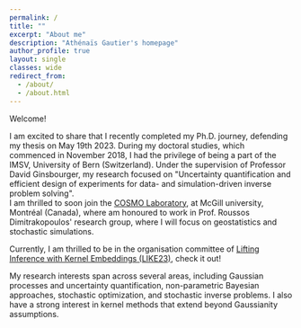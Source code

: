 ```yaml
---
permalink: /
title: ""
excerpt: "About me"
description: "Athénaïs Gautier's homepage"
author_profile: true
layout: single
classes: wide
redirect_from: 
  - /about/
  - /about.html
---
```


Welcome!

I am excited to share that I recently completed my Ph.D. journey, defending my thesis on May 19th 2023. During my doctoral studies, which commenced in November 2018, I had the privilege of being a part of the IMSV, University of Bern (Switzerland). Under the supervision of Professor David Ginsbourger, my research focused on "Uncertainty quantification and efficient design of experiments for data- and simulation-driven inverse problem solving".  
I am thrilled to soon join the [COSMO Laboratory](https://cosmo.mcgill.ca/), at McGill university, Montréal (Canada), where am honoured to work in Prof. Roussos Dimitrakopoulos' research group, where I will focus on geostatistics and stochastic simulations.

Currently, I am thrilled to be in the organisation committee of [Lifting Inference with Kernel Embeddings (LIKE23)](https://like23-bern.github.io/), check it out! 

My research interests span across several areas, including Gaussian processes and uncertainty quantification, non-parametric Bayesian approaches, stochastic optimization, and stochastic inverse problems. I also have a strong interest in kernel methods that extend beyond Gaussianity assumptions.

